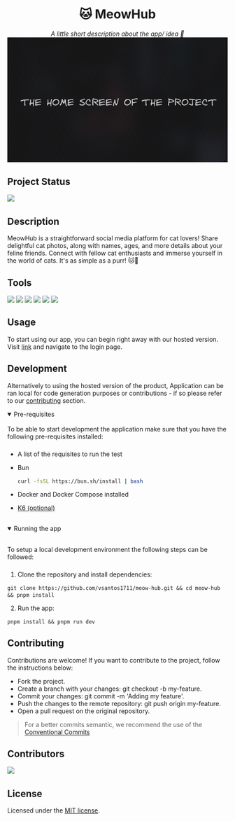 <h1 align="center">🐱 MeowHub</h1>

<p align="center">
  <i align="center">A little short description about the app/ idea 🚀</i>
  <img src="assets/project-example.png" />
</p>

## Project Status

<img src="https://img.shields.io/static/v1?label=STATUS&message=IN%20PROGRESS&color=blue&style=for-the-badge"/>

## Description

MeowHub is a straightforward social media platform for cat lovers! Share delightful cat photos, along with names, ages, and more details about your feline friends. Connect with fellow cat enthusiasts and immerse yourself in the world of cats. It's as simple as a purr! 🐱📸

## Tools

[<img src="https://img.shields.io/badge/next%20js-000000?style=for-the-badge&logo=nextdotjs&logoColor=white" />](https://nextjs.org/)
[<img src="https://img.shields.io/badge/TypeScript-007ACC?style=for-the-badge&logo=typescript&logoColor=white" />](https://www.typescriptlang.org/)
[<img src="https://img.shields.io/badge/Tailwind_CSS-38B2AC?style=for-the-badge&logo=tailwind-css&logoColor=white" />](https://tailwindcss.com/)
[<img src="https://img.shields.io/badge/Vercel-242938?style=for-the-badge&logo=vercel&logoColor=white" />](https://vercel.com/)
[<img src="https://img.shields.io/badge/Zod-3E67B1?style=for-the-badge&logo=zod" />](https://zod.dev/)
[<img src="https://img.shields.io/badge/shadcnui-000000?style=for-the-badge&logo=shadcnui" />](https://ui.shadcn.com/)

## Usage

To start using our app, you can begin right away with our hosted version. Visit [link](#Contributing) and navigate to the login page.

## Development

Alternatively to using the hosted version of the product, Application can be ran local for code generation purposes or contributions - if so please refer to our [contributing](#) section.

<details open>
<summary>
Pre-requisites
</summary> <br />
To be able to start development the application make sure that you have the following pre-requisites installed:

###

- A list of the requisites to run the test
- Bun

  ```bash
  curl -fsSL https://bun.sh/install | bash
  ```

- Docker and Docker Compose installed
- [K6 (optional)](https://k6.io/docs/get-started/installation/)

##

</details>

<details open>
<summary>
Running the app
</summary> <br />

To setup a local development environment the following steps can be followed:

###

1. Clone the repository and install dependencies:

```shell
git clone https://github.com/vsantos1711/meow-hub.git && cd meow-hub && pnpm install
```

2. Run the app:

```shell
pnpm install && pnpm run dev
```

</details>

## Contributing

Contributions are welcome! If you want to contribute to the project, follow the instructions below:

- Fork the project.
- Create a branch with your changes: git checkout -b my-feature.
- Commit your changes: git commit -m 'Adding my feature'.
- Push the changes to the remote repository: git push origin my-feature.
- Open a pull request on the original repository.

> For a better commits semantic, we recommend the use of the [Conventional Commits](../COMMITS.md)

## Contributors

<a href="https://github.com/vsantos1711/useful-things/graphs/contributors">
  <img src="https://contrib.rocks/image?repo=vsantos1711/useful-things" />
</a>

## License

Licensed under the [MIT license](../LICENSE.md).
